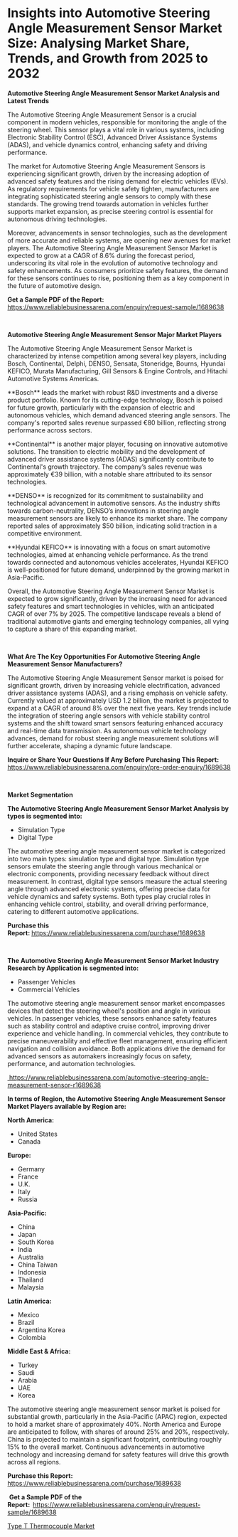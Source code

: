 <p><h1>Insights into Automotive Steering Angle Measurement Sensor Market Size: Analysing Market Share, Trends, and Growth from 2025 to 2032</h1></p><p><strong>Automotive Steering Angle Measurement Sensor Market Analysis and Latest Trends</strong></p>
<p><p>The Automotive Steering Angle Measurement Sensor is a crucial component in modern vehicles, responsible for monitoring the angle of the steering wheel. This sensor plays a vital role in various systems, including Electronic Stability Control (ESC), Advanced Driver Assistance Systems (ADAS), and vehicle dynamics control, enhancing safety and driving performance.</p><p>The market for Automotive Steering Angle Measurement Sensors is experiencing significant growth, driven by the increasing adoption of advanced safety features and the rising demand for electric vehicles (EVs). As regulatory requirements for vehicle safety tighten, manufacturers are integrating sophisticated steering angle sensors to comply with these standards. The growing trend towards automation in vehicles further supports market expansion, as precise steering control is essential for autonomous driving technologies.</p><p>Moreover, advancements in sensor technologies, such as the development of more accurate and reliable systems, are opening new avenues for market players. The Automotive Steering Angle Measurement Sensor Market is expected to grow at a CAGR of 8.6% during the forecast period, underscoring its vital role in the evolution of automotive technology and safety enhancements. As consumers prioritize safety features, the demand for these sensors continues to rise, positioning them as a key component in the future of automotive design.</p></p>
<p><strong>Get a Sample PDF of the Report:&nbsp;</strong> <a href="https://www.reliablebusinessarena.com/enquiry/request-sample/1689638?utm_campaign=1871&utm_medium=2&utm_source=Github&utm_content=ia&utm_term=06042025&utm_id=automotive-steering-angle-measurement-sensor">https://www.reliablebusinessarena.com/enquiry/request-sample/1689638</a></p>
<p>&nbsp;</p>
<p><strong>Automotive Steering Angle Measurement Sensor Major Market Players</strong></p>
<p><p>The Automotive Steering Angle Measurement Sensor Market is characterized by intense competition among several key players, including Bosch, Continental, Delphi, DENSO, Sensata, Stoneridge, Bourns, Hyundai KEFICO, Murata Manufacturing, Gill Sensors & Engine Controls, and Hitachi Automotive Systems Americas.</p><p>**Bosch** leads the market with robust R&D investments and a diverse product portfolio. Known for its cutting-edge technology, Bosch is poised for future growth, particularly with the expansion of electric and autonomous vehicles, which demand advanced steering angle sensors. The company's reported sales revenue surpassed €80 billion, reflecting strong performance across sectors.</p><p>**Continental** is another major player, focusing on innovative automotive solutions. The transition to electric mobility and the development of advanced driver assistance systems (ADAS) significantly contribute to Continental's growth trajectory. The company’s sales revenue was approximately €39 billion, with a notable share attributed to its sensor technologies.</p><p>**DENSO** is recognized for its commitment to sustainability and technological advancement in automotive sensors. As the industry shifts towards carbon-neutrality, DENSO’s innovations in steering angle measurement sensors are likely to enhance its market share. The company reported sales of approximately $50 billion, indicating solid traction in a competitive environment.</p><p>**Hyundai KEFICO** is innovating with a focus on smart automotive technologies, aimed at enhancing vehicle performance. As the trend towards connected and autonomous vehicles accelerates, Hyundai KEFICO is well-positioned for future demand, underpinned by the growing market in Asia-Pacific.</p><p>Overall, the Automotive Steering Angle Measurement Sensor Market is expected to grow significantly, driven by the increasing need for advanced safety features and smart technologies in vehicles, with an anticipated CAGR of over 7% by 2025. The competitive landscape reveals a blend of traditional automotive giants and emerging technology companies, all vying to capture a share of this expanding market.</p></p>
<p>&nbsp;</p>
<p><strong>What Are The Key Opportunities For Automotive Steering Angle Measurement Sensor Manufacturers?</strong></p>
<p><p>The Automotive Steering Angle Measurement Sensor market is poised for significant growth, driven by increasing vehicle electrification, advanced driver assistance systems (ADAS), and a rising emphasis on vehicle safety. Currently valued at approximately USD 1.2 billion, the market is projected to expand at a CAGR of around 8% over the next five years. Key trends include the integration of steering angle sensors with vehicle stability control systems and the shift toward smart sensors featuring enhanced accuracy and real-time data transmission. As autonomous vehicle technology advances, demand for robust steering angle measurement solutions will further accelerate, shaping a dynamic future landscape.</p></p>
<p><strong>Inquire or Share Your Questions If Any Before Purchasing This Report:</strong> <a href="https://www.reliablebusinessarena.com/enquiry/pre-order-enquiry/1689638?utm_campaign=1871&utm_medium=2&utm_source=Github&utm_content=ia&utm_term=06042025&utm_id=automotive-steering-angle-measurement-sensor">https://www.reliablebusinessarena.com/enquiry/pre-order-enquiry/1689638</a></p>
<p>&nbsp;</p>
<p><strong>Market Segmentation</strong></p>
<p><strong>The Automotive Steering Angle Measurement Sensor Market Analysis by types is segmented into:</strong></p>
<p><ul><li>Simulation Type</li><li>Digital Type</li></ul></p>
<p><p>The automotive steering angle measurement sensor market is categorized into two main types: simulation type and digital type. Simulation type sensors emulate the steering angle through various mechanical or electronic components, providing necessary feedback without direct measurement. In contrast, digital type sensors measure the actual steering angle through advanced electronic systems, offering precise data for vehicle dynamics and safety systems. Both types play crucial roles in enhancing vehicle control, stability, and overall driving performance, catering to different automotive applications.</p></p>
<p><strong>Purchase this Report:&nbsp;</strong><a href="https://www.reliablebusinessarena.com/purchase/1689638?utm_campaign=1871&utm_medium=2&utm_source=Github&utm_content=ia&utm_term=06042025&utm_id=automotive-steering-angle-measurement-sensor">https://www.reliablebusinessarena.com/purchase/1689638</a></p>
<p>&nbsp;</p>
<p><strong>The Automotive Steering Angle Measurement Sensor Market Industry Research by Application is segmented into:</strong></p>
<p><ul><li>Passenger Vehicles</li><li>Commercial Vehicles</li></ul></p>
<p><p>The automotive steering angle measurement sensor market encompasses devices that detect the steering wheel's position and angle in various vehicles. In passenger vehicles, these sensors enhance safety features such as stability control and adaptive cruise control, improving driver experience and vehicle handling. In commercial vehicles, they contribute to precise maneuverability and effective fleet management, ensuring efficient navigation and collision avoidance. Both applications drive the demand for advanced sensors as automakers increasingly focus on safety, performance, and automation technologies.</p></p>
<p><a href="https://www.reliablebusinessarena.com/automotive-steering-angle-measurement-sensor-r1689638?utm_campaign=1871&utm_medium=2&utm_source=Github&utm_content=ia&utm_term=06042025&utm_id=automotive-steering-angle-measurement-sensor">&nbsp;https://www.reliablebusinessarena.com/automotive-steering-angle-measurement-sensor-r1689638</a></p>
<p><strong>In terms of Region, the Automotive Steering Angle Measurement Sensor Market Players available by Region are:</strong></p>
<p>
    <p> <strong> North America: </strong>
        <ul>
            <li>United States</li>
            <li>Canada</li>
        </ul>
        </p> 
    <p> <strong> Europe: </strong>
        <ul>
            <li>Germany</li>
            <li>France</li>
            <li>U.K.</li>
            <li>Italy</li>
            <li>Russia</li>
        </ul>
        </p> 
    <p> <strong> Asia-Pacific: </strong>
        <ul>
            <li>China</li>
            <li>Japan</li>
            <li>South Korea</li>
            <li>India</li>
            <li>Australia</li>
            <li>China Taiwan</li>
            <li>Indonesia</li>
            <li>Thailand</li>
            <li>Malaysia</li>
        </ul>
        </p> 
    <p> <strong> Latin America: </strong>
        <ul>
            <li>Mexico</li>
            <li>Brazil</li>
            <li>Argentina Korea</li>
            <li>Colombia</li>
        </ul>
        </p> 
    <p> <strong> Middle East & Africa: </strong>
        <ul>
            <li>Turkey</li>
            <li>Saudi</li>
            <li>Arabia</li>
            <li>UAE</li>
            <li>Korea</li>
        </ul>
    </p>
    </p>
<p><p>The automotive steering angle measurement sensor market is poised for substantial growth, particularly in the Asia-Pacific (APAC) region, expected to hold a market share of approximately 40%. North America and Europe are anticipated to follow, with shares of around 25% and 20%, respectively. China is projected to maintain a significant footprint, contributing roughly 15% to the overall market. Continuous advancements in automotive technology and increasing demand for safety features will drive this growth across all regions.</p></p>
<p><strong>Purchase this Report: </strong><a href="https://www.reliablebusinessarena.com/purchase/1689638?utm_campaign=1871&utm_medium=2&utm_source=Github&utm_content=ia&utm_term=06042025&utm_id=automotive-steering-angle-measurement-sensor">https://www.reliablebusinessarena.com/purchase/1689638</a></p>
<p>&nbsp;<strong>Get a Sample PDF of the Report:&nbsp;&nbsp;</strong><a href="https://www.reliablebusinessarena.com/enquiry/request-sample/1689638?utm_campaign=1871&utm_medium=2&utm_source=Github&utm_content=ia&utm_term=06042025&utm_id=automotive-steering-angle-measurement-sensor">https://www.reliablebusinessarena.com/enquiry/request-sample/1689638</a></p>
<p><strong></strong></p>
<p><p><a href="https://github.com/marloy8/Market-Research-Report-List-7/blob/main/type-t-thermocouple-market.md?utm_campaign=1871&utm_medium=2&utm_source=Github&utm_content=ia&utm_term=06042025&utm_id=automotive-steering-angle-measurement-sensor">Type T Thermocouple Market</a></p></p>